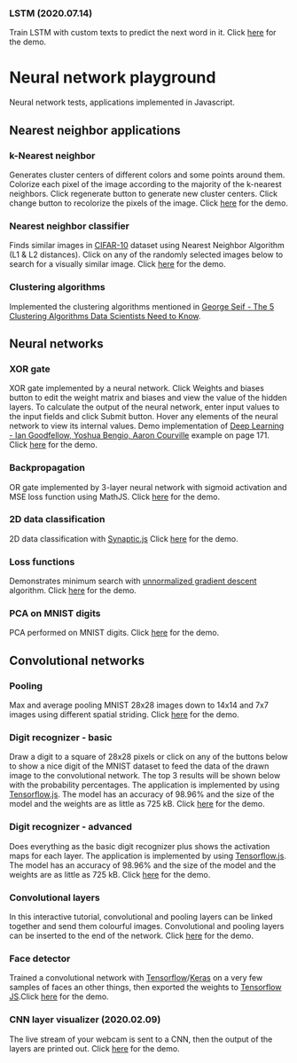 ### LSTM (2020.07.14) ###
Train LSTM with custom texts to predict the next word in it. Click [here](https://rawgit.com/Zol-S/Neural_network_playground/master/index.html#lstm) for the demo.

# Neural network playground
Neural network tests, applications implemented in Javascript.
## Nearest neighbor applications
### k-Nearest neighbor ### 
Generates cluster centers of different colors and some points around them. Colorize each pixel of the image according to the majority of the k-nearest neighbors. Click regenerate button to generate new cluster centers. Click change button to recolorize the pixels of the image. Click [here](https://rawgit.com/Zol-S/Neural_network_playground/master/index.html#neighbor) for the demo.
### Nearest neighbor classifier ###
Finds similar images in [CIFAR-10](https://www.cs.toronto.edu/~kriz/cifar.html) dataset using Nearest Neighbor Algorithm (L1 & L2 distances). Click on any of the randomly selected images below to search for a visually similar image. Click [here](https://rawgit.com/Zol-S/Neural_network_playground/master/index.html#nnc) for the demo.
### Clustering algorithms ###
Implemented the clustering algorithms mentioned in [George Seif - The 5 Clustering Algorithms Data Scientists Need to Know](https://towardsdatascience.com/the-5-clustering-algorithms-data-scientists-need-to-know-a36d136ef68).

## Neural networks ##
### XOR gate ###
XOR gate implemented by a neural network. Click Weights and biases button to edit the weight matrix and biases and view the value of the hidden layers. To calculate the output of the neural network, enter input values to the input fields and click Submit button. Hover any elements of the neural network to view its internal values. Demo implementation of [Deep Learning - Ian Goodfellow, Yoshua Bengio, Aaron Courville](http://www.deeplearningbook.org/contents/mlp.html) example on page 171. Click [here](https://rawgit.com/Zol-S/Neural_network_playground/master/index.html#xor) for the demo.
### Backpropagation ###
OR gate implemented by 3-layer neural network with sigmoid activation and MSE loss function using MathJS. Click [here](https://rawgit.com/Zol-S/Neural_network_playground/master/index.html#backpropagate) for the demo.
### 2D data classification ###
2D data classification with [Synaptic.js](http://caza.la/synaptic) Click [here](https://rawgit.com/Zol-S/Neural_network_playground/master/index.html#classify_2d) for the demo.
### Loss functions ###
Demonstrates minimum search with [unnormalized gradient descent](http://caza.la/synaptic) algorithm. Click [here](https://rawgit.com/Zol-S/Neural_network_playground/master/index.html#loss_functions) for the demo.
### PCA on MNIST digits ###
PCA performed on MNIST digits. Click [here](https://rawgit.com/Zol-S/Neural_network_playground/master/index.html#mnist_pca) for the demo.

## Convolutional networks ##
### Pooling ###
Max and average pooling MNIST 28x28 images down to 14x14 and 7x7 images using different spatial striding. Click [here](https://rawgit.com/Zol-S/Neural_network_playground/master/index.html#pooling) for the demo.
### Digit recognizer - basic ###
Draw a digit to a square of 28x28 pixels or click on any of the buttons below to show a nice digit of the MNIST dataset to feed the data of the drawn image to the convolutional network. The top 3 results will be shown below with the probability percentages. The application is implemented by using <a href="https://js.tensorflow.org/" target="_blank">Tensorflow.js</a>. The model has an accuracy of 98.96% and the size of the model and the weights are as little as 725 kB. Click [here](https://rawgit.com/Zol-S/Neural_network_playground/master/index.html#digit_recognizer_basic) for the demo.
### Digit recognizer - advanced ###
Does everything as the basic digit recognizer plus shows the activation maps for each layer. The application is implemented by using <a href="https://js.tensorflow.org/" target="_blank">Tensorflow.js</a>. The model has an accuracy of 98.96% and the size of the model and the weights are as little as 725 kB. Click [here](https://rawgit.com/Zol-S/Neural_network_playground/master/index.html#digit_recognizer_advanced) for the demo.
### Convolutional layers ###
In this interactive tutorial, convolutional and pooling layers can be linked together and send them colourful images. Convolutional and pooling layers can be inserted to the end of the network. Click [here](https://rawgit.com/Zol-S/Neural_network_playground/master/index.html#convolutional_layers) for the demo.
### Face detector ###
Trained a convolutional network with [Tensorflow](https://www.tensorflow.org)/[Keras](https://keras.io) on a very few samples of faces an other things, then exported the weights to [Tensorflow JS](https://github.com/tomasreimers/tensorflowjs).Click [here](https://rawgit.com/Zol-S/Neural_network_playground/master/index.html#face_detector) for the demo.
### CNN layer visualizer (2020.02.09) ###
The live stream of your webcam is sent to a CNN, then the output of the layers are printed out. Click [here](https://rawgit.com/Zol-S/Neural_network_playground/master/index.html#cnn_layer_visualizer) for the demo.
